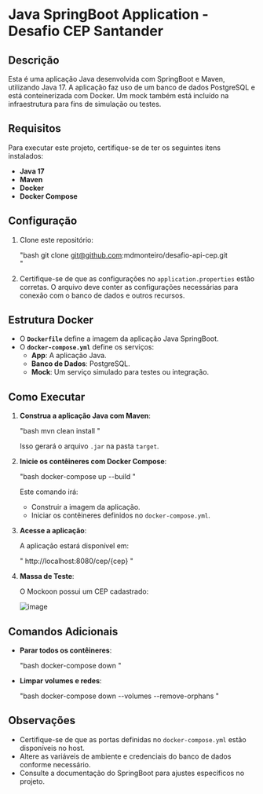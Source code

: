# Java SpringBoot Application - Desafio CEP Santander

## Descrição

Esta é uma aplicação Java desenvolvida com SpringBoot e Maven, utilizando Java 17. A aplicação faz uso de um banco de dados PostgreSQL e está conteinerizada com Docker. Um mock também está incluído na infraestrutura para fins de simulação ou testes.

## Requisitos

Para executar este projeto, certifique-se de ter os seguintes itens instalados:

- **Java 17**
- **Maven**
- **Docker**
- **Docker Compose**

## Configuração

1. Clone este repositório:

   "bash
   git clone git@github.com:mdmonteiro/desafio-api-cep.git   
   "

2. Certifique-se de que as configurações no `application.properties` estão corretas. O arquivo deve conter as configurações necessárias para conexão com o banco de dados e outros recursos.

## Estrutura Docker

- O **`Dockerfile`** define a imagem da aplicação Java SpringBoot.
- O **`docker-compose.yml`** define os serviços:
  - **App**: A aplicação Java.
  - **Banco de Dados**: PostgreSQL.
  - **Mock**: Um serviço simulado para testes ou integração.

## Como Executar

1. **Construa a aplicação Java com Maven**:

   "bash
   mvn clean install
   "

   Isso gerará o arquivo `.jar` na pasta `target`.

2. **Inicie os contêineres com Docker Compose**:

   "bash
   docker-compose up --build
   "

   Este comando irá:

   - Construir a imagem da aplicação.
   - Iniciar os contêineres definidos no `docker-compose.yml`.

3. **Acesse a aplicação**:

   A aplicação estará disponível em:

   "
   http://localhost:8080/cep/{cep}
   "
4. **Massa de Teste**:

   O Mockoon possui um CEP cadastrado:

   ![image](https://github.com/user-attachments/assets/190d00d6-a135-4df0-92ed-00d5b5126c46)


## Comandos Adicionais

- **Parar todos os contêineres**:

  "bash
  docker-compose down
  "

- **Limpar volumes e redes**:

  "bash
  docker-compose down --volumes --remove-orphans
  "
  
## Observações

- Certifique-se de que as portas definidas no `docker-compose.yml` estão disponíveis no host.
- Altere as variáveis de ambiente e credenciais do banco de dados conforme necessário.
- Consulte a documentação do SpringBoot para ajustes específicos no projeto.
